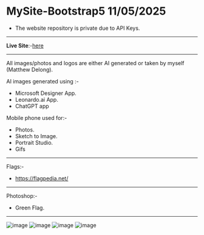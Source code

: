 # MySite-Bootstrap5 11/05/2025

- The website repository is private due to API Keys.
---

**Live Site**:-[here](https://matthews-world.netlify.app/)

---

All images/photos and logos are either AI generated or taken by myself (Matthew Delong).

AI images generated using :-

- Microsoft Designer App.
- Leonardo.ai App.
- ChatGPT app

Mobile phone used for:-

- Photos.
- Sketch to Image.
- Portrait Studio.
- Gifs

---

Flags:-

- https://flagpedia.net/

---

Photoshop:-

- Green Flag.

---

![image](https://img.shields.io/badge/HTML5-E34F26?style=for-the-badge&logo=html5&logoColor=white)
![image](https://img.shields.io/badge/CSS3-1572B6?style=for-the-badge&logo=css3&logoColor=white)
![image](https://img.shields.io/badge/JavaScript-323330?style=for-the-badge&logo=javascript&logoColor=F7DF1E)
![image](https://img.shields.io/badge/Bootstrap-563D7C?style=for-the-badge&logo=bootstrap&logoColor=white)

